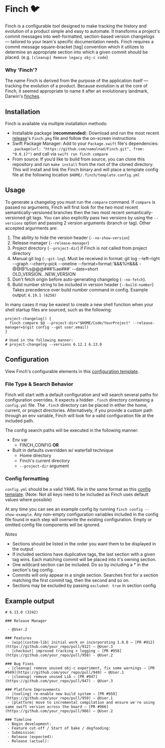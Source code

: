 # Finch 🐦

Finch is a configurable tool designed to make tracking the history and evolution of a product simple and easy to automate. It transforms a project's commit messages into well-formatted, section-based version changelogs — tailored to your team's specific documentation needs. Finch requires a commit message square-bracket [tag] convention which it utilizes to determine an appropriate section into which a given commit should be placed. (e.g. `[cleanup] Remove legacy obj-c code`)

### Why 'Finch'?

The name Finch is derived from the purpose of the application itself — tracking the evolution of a product. Because evolution is at the core of Finch, it seemed appropriate to name it after an evolutionary landmark, Darwin's [finches](https://bit.ly/2TJZlnb).

## Installation
Finch is available via multiple installation methods:
- Installable package (**recommended**): Download and run the most recent [release](https://github.com/namolnad/Finch/releases)'s `Finch.pkg` file and follow the on-screen instructions
- Swift Package Manager: Add to your `Package.swift` file's dependencies: `.package(url: "https://github.com/namolnad/Finch.git", from: "0.0.17")` and call via `swift run finch compare`
- From source: If you’d like to build from source, you can clone this repository and run `make install` from the root of the cloned directory. This will install and link the Finch binary and will place a template config file at the following location `$HOME/.finch/template.config.yml`


## Usage
To generate a changelog you must run the `compare` command. If `compare` is passed no arguments, Finch will first look for the two most recent semantically-versioned branches then the two most recent semantically-versioned git tags. You can also explicitly pass two versions by using the `--versions` option and passing 2 version arguments (branch or tag). Other accepted argurments are:
1. The ability to hide the version header (`--no-show-version`)
2. Release manager (`--release-manager`)
3. Project directory (`--project-dir`) if Finch is not called from project directory
4. Manual git log (`--git-log`). Must be received in format: git log --left-right --graph --cherry-pick --oneline --format=format:'&&&%H&&& - @@@%s@@@###%ae###' --date=short OLD_VERSION...NEW_VERSION
5. Don't fetch origin before auto-generating changelog (`--no-fetch`).
6. Build number string to be included in version header (`--build-number`) Takes precedence over build number command in config. Example output: `6.19.1 (6258)`

In many cases it may be easiest to create a new shell function when your shell startup files are sourced, such as the following:

```
project-changelog() {
  finch compare $@ --project-dir="$HOME/Code/YourProject" --release-manager=$(git config --get user.email)
}

# Used in the following manner:
# project-changelog --versions 6.12.1 6.13.0
```

## Configuration
View Finch's configurable elements in this [configuration template](Resources/template.config.yml).

### File Type & Search Behavior
Finch will start with a default configuration and will search several paths for configuration overrides. It expects a hidden `.finch` directory containing a `config.yml` file. The `.finch` directory can be placed in either the home, current, or project directories. Alternatively, if you provide a custom path through an env variable, Finch will look for a valid configuration file at the included path.

The config search paths will be executed in the following manner:
- Env var
  - FINCH_CONFIG
__OR__
- Built in defaults overridden w/ waterfall technique
  - Home directory
  - Finch's current directory
  - `--project-dir` argument

### Config formatting
`config.yml` should be a valid YAML file in the same format as this [config template](Resources/template.config.yml). (Note: Not all keys need to be included as Finch uses default values where possible)

At any time you can see an example config by running `finch config --show-example`. Any non-empty configuration variables included in the config file found in each step will overwrite the existing configuration. Empty or omitted config file components will be ignored.

*Notes*
  - Sections should be listed in the order you want them to be displayed in the output
  - If included sections have duplicative tags, the last section with a given tag wins. Each matching commit will be placed into it's owning section.
  - One wildcard section can be included. Do so by including a * in the section's tag config.
  - Commits will only appear in a single section. Searches first for a section matching the first commit tag, then the second and so on.
  - Sections may be excluded by passing `excluded: true` in section config

## Example output
```
# 6.13.0 (3242)

### Release Manager

 - @User.2

### Features
 - |wip||custom-lib| initial work on incorporating 1.0.0 — [PR #912](https://github.com/your_repo/pull/912) — @User.3
 - |checkout| improved tracking + logging — [PR #958](https://github.com/your_repo/pull/958) - @User.2

### Bug Fixes
 - |cleanup| remove unused obj-c experiment, fix some warnings — [PR #949](https://github.com/your_repo/pull/949) — @User.1
 - |cleanup| remove unused Lib — [PR #947](https://github.com/your_repo/pull/947) - @User.3

### Platform Improvements
 - |tooling| re-enable new build system — [PR #959](https://github.com/your_repo/pull/959) — @User.1
 - |platform| move to incremental compilation and ensure we're using same swift version across the board — [PR #966](https://github.com/your_repo/pull/966) — @User.2

### Timeline
 - Begin development:
 - Feature cut-off / Start of bake / dogfooding:
 - Submission:
 - Release (expected):
 - Release (actual):

```
